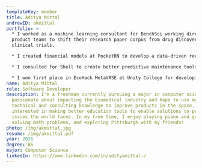 ```yaml
---
templateKey: member
title: Aditya Mittal
andrewID: akmittal
portfolio: >-
  * I worked as a machine learning consultant for BenchSci working directly with
  product teams to shift their research paper corpus from drug discovery to
  clinical trials.

  * I created financial models at PocketRN to develop a data-driven recommendation to present to telemedicine investors for their seed round.

  * I consulted for Shell to create better predictive maintenance tools for their European oil refineries and determined financial savings over time.

  * I won first place in EcoHack MetaVRSE at Unity College for developing an accessible educational tool to inform California residents about wildfire safety.
name: Aditya Mittal
role: Software Developer
description: I'm a freshman currently pursuing a major in computer science. I'm
  passionate about impacting the biomedical industry and hope to use my
  technical and consulting knowledge to improve products in the space. I'm also
  interested in making better education tools to enable solutions to pressing
  issues the world faces. In my free time, I enjoy playing piano and guitar,
  solving math problems, and exploring Pittsburgh with my friends!
photo: /img/akmittal.jpg
resume: /img/akmittal.pdf
year: 2026
degree: BS
major: Computer Science
linkedIn: https://www.linkedin.com/in/adityamittal-/
---
```

